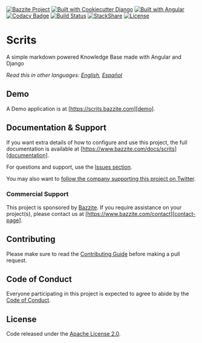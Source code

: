 [![Bazzite Project](https://img.shields.io/badge/Bazzite-project-blue.svg?style=flat-square)](https://www.bazzite.com/products/scrits?utm_source=github&utm_medium=readme&utm_campaign=scrits)
[![Built with Cookiecutter Django](https://img.shields.io/badge/built%20with-Cookiecutter%20Django-ff69b4.svg?style=flat-square)](https://github.com/pydanny/cookiecutter-django/)
[![Built with Angular](https://img.shields.io/badge/built%20with-Angular-E20034.svg?style=flat-square)](https://angular.io)
[![Codacy Badge](https://img.shields.io/codacy/grade/daaeba545f7a43f0b7e09847e1f57faf.svg?style=flat-square)](https://www.codacy.com/app/bazzite/scrits?utm_source=github.com&utm_medium=referral&utm_content=bazzite/scrits&utm_campaign=Badge_Grade)
[![Build Status](https://img.shields.io/travis/bazzite/scrits.svg?style=flat-square)](https://travis-ci.org/bazzite/scrits)
[![StackShare](https://img.shields.io/badge/tech-stack-0690fa.svg?style=flat)](https://stackshare.io/bazzite/scrits)
[![License](https://img.shields.io/badge/license-Apache-blue.svg?style=flat-square)](https://raw.githubusercontent.com/bazzite/scrits/develop/LICENSE)

# Scrits

A simple markdown powered Knowledge Base made with Angular and Django

*Read this in other languages: [English](README.md), [Español](README.es.md)*

## Demo

A Demo application is at [https://scrits.bazzite.com][demo].

## Documentation & Support

If you want extra details of how to configure and use this project, the full documentation is available at [https://www.bazzite.com/docs/scrits][documentation].

For questions and support, use the [Issues section][issues].

You may also want to [follow the company supporting this project on Twitter][twitter].

### Commercial Support

This project is sponsored by [Bazzite][bazzite-website]. If you require assistance on your project(s), please contact us at [https://www.bazzite.com/contact][contact-page].

## Contributing

Please make sure to read the [Contributing Guide][contributing] before making a pull request.

## Code of Conduct

Everyone participating in this project is expected to agree to abide by the [Code of Conduct][code-of-conduct].

## License

Code released under the [Apache License 2.0][license-page].


[demo]: https://scrits.bazzite.com?utm_source=github&utm_medium=readme&utm_campaign=scrits
[documentation]: https://www.bazzite.com/docs/scrits?utm_source=github&utm_medium=readme&utm_campaign=scrits
[contributing]: https://www.bazzite.com/docs/scrits/contributing?utm_source=github&utm_medium=readme&utm_campaign=scrits
[code-of-conduct]: https://www.bazzite.com/open-source/code-of-conduct?utm_source=github&utm_medium=readme&utm_campaign=scrits
[issues]: https://github.com/bazzite/scrits/issues
[twitter]: https://twitter.com/BazziteTech
[bazzite-website]: https://www.bazzite.com?utm_source=github&utm_medium=readme&utm_campaign=scrits
[contact-page]: https://www.bazzite.com/contact?utm_source=github&utm_medium=readme&utm_campaign=scrits
[license-page]: https://www.bazzite.com/docs/scrits/license?utm_source=github&utm_medium=readme&utm_campaign=scrits
